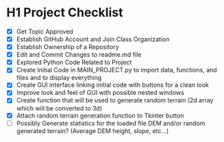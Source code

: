 # H1 Project Checklist
- [x] Get Topic Approved
- [x] Establish GitHub Account and Join Class Organization
- [x] Establish Ownership of a Repository
- [x] Edit and Commit Changes to readme.md file
- [x] Explored Python Code Related to Project
- [x] Create Initial Code in MAIN_PROJECT.py to import data, functions, and files and to display everything
- [x] Create GUI interface linking initial code with buttons for a clean look
- [x] Improve look and feel of GUI with possible nested windows
- [x] Create function that will be used to generate random terrain (2d array which will be converted to 3d)
- [x] Attach random terrain generation function to Tkinter button
- [ ] Possibly Generate statistics for the loaded file DEM and/or random generated terrain? (Average DEM height, slope, etc...)